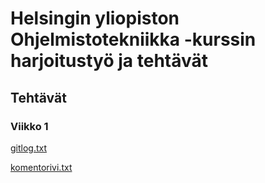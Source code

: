 # Helsingin yliopiston Ohjelmistotekniikka -kurssin harjoitustyö ja tehtävät

## Tehtävät

### Viikko 1

[gitlog.txt](https://github.com/oliviahorjamo/OhTe-harjoitustyo-2022/blob/master/laskarit/viikko1/gitlog.txt)

[komentorivi.txt](https://github.com/oliviahorjamo/OhTe-harjoitustyo-2022/blob/master/laskarit/viikko1/komentorivi.txt)


